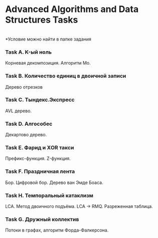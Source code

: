 # Advanced Algorithms and Data Structures Tasks

<br>
*Условие можно найти в папке задания <br>

### Task A. K-ый ноль

Корневая декомпозиция. Алгоритм Мо.

### Task B. Количество единиц в двоичной записи

Дерево отрезков

### Task C. Тындекс.Экспресс

AVL дерево.

### Task D. Алгособес

Декартово дерево.

### Task E. Фарид и ХOR такси

Префикс-функция. Z-функция.

### Task F. Праздничная лента

Бор. Цифровой бор. Дерево ван Эмде Боаса.

### Task H. Темпоральный катаклизм

LCA. Метод двоичного подъёма. LCA -> RMQ. Разреженная таблица.

### Task G. Дружный коллектив

Потоки в графах, алгоритм Форда-Фалкерсона.